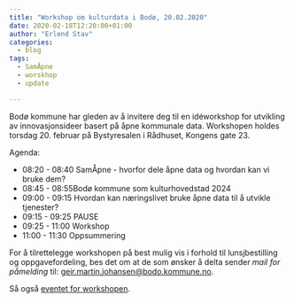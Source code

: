 ```yaml
---
title: "Workshop om kulturdata i Bodø, 20.02.2020"
date: 2020-02-18T12:20:00+01:00
author: "Erlend Stav"
categories:
  - blog
tags:
  - SamÅpne
  - worskhop
  - update

---
```


Bodø kommune har gleden av å invitere deg til en idéworkshop for utvikling av innovasjonsideer basert på åpne kommunale data. Workshopen holdes torsdag 20. februar på Bystyresalen i Rådhuset, Kongens gate 23.  

Agenda: 
* 08:20 - 08:40 SamÅpne - hvorfor dele åpne data og hvordan kan vi bruke dem?
* 08:45 - 08:55Bodø kommune som kulturhovedstad 2024
* 09:00 - 09:15 Hvordan kan næringslivet bruke åpne data til å utvikle tjenester?
* 09:15 - 09:25 PAUSE
* 09:25 - 11:00 Workshop
* 11:00 - 11:30 Oppsummering

For å tilrettelegge workshopen på best mulig vis i forhold til lunsjbestilling og oppgavefordeling, bes det om at de som ønsker å delta sender *mail for påmelding* til: geir.martin.johansen@bodo.kommune.no.

Så også [eventet for workshopen](https://www.facebook.com/events/601940207205977/).
